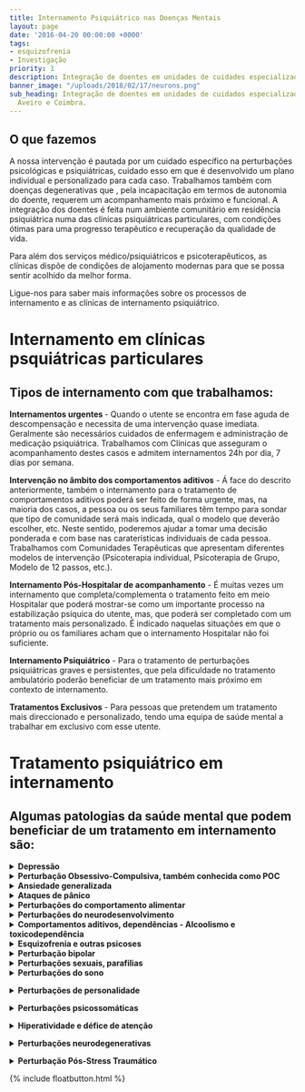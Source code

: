 ```yaml
---
title: Internamento Psiquiátrico nas Doenças Mentais
layout: page
date: '2016-04-20 00:00:00 +0000'
tags:
- esquizofrenia
- Investigação
priority: 1
description: Integração de doentes em unidades de cuidades especializadas.
banner_image: "/uploads/2018/02/17/neurons.png"
sub_heading: Integração de doentes em unidades de cuidados especializadas em Lisboa,
  Aveiro e Coimbra.
---
```


## O que fazemos

A nossa intervenção é pautada por um cuidado específico na perturbações psicológicas e psiquiátricas, cuidado esso em que é desenvolvido um plano individual e personalizado para cada caso. Trabalhamos também com doenças degenerativas que , pela incapacitação em termos de autonomia do doente, requerem um acompanhamento mais próximo e funcional. A integração dos doentes é feita num ambiente comunitário em residência psiquiátrica numa das clínicas psiquiátricas particulares, com condições ótimas para uma progresso terapêutico e recuperação da qualidade de vida.

Para além dos serviços médico/psiquiátricos e psicoterapêuticos, as clínicas dispõe de condições de alojamento modernas para que se possa sentir acolhido da melhor forma.

Ligue-nos para saber mais informações sobre os processos de internamento e as clínicas de internamento psiquiátrico.

<h1>Internamento em clínicas psquiátricas particulares</h1>




<h2>Tipos de internamento com que trabalhamos:</h2>

<b>Internamentos urgentes </b> - Quando o utente se encontra em fase aguda de descompensação e necessita de uma intervenção quase imediata. Geralmente são necessários cuidados de enfermagem e administração de medicação psiquiátrica. Trabalhamos com Clínicas que asseguram o acompanhamento destes casos e admitem internamentos 24h por dia, 7 dias por semana.

<b>Intervenção no âmbito dos comportamentos aditivos</b> - Á face do descrito anteriormente, também o internamento para o tratamento de comportamentos aditivos poderá ser feito de forma urgente, mas, na maioria dos casos, a pessoa ou os seus familiares têm tempo para sondar que tipo de comunidade será mais indicada, qual o modelo que deverão escolher, etc. Neste sentido, poderemos ajudar a tomar uma decisão ponderada e com base nas caraterísticas individuais de cada pessoa. Trabalhamos com Comunidades Terapêuticas que apresentam diferentes modelos de intervenção (Psicoterapia individual, Psicoterapia de Grupo, Modelo de 12 passos, etc.).

<b>Internamento Pós-Hospitalar de acompanhamento</b> -  É muitas vezes um internamento que completa/complementa o tratamento feito em meio Hospitalar que poderá mostrar-se  como um importante processo na estabilização psíquica do utente, mas, que poderá ser completado com um tratamento mais personalizado. É indicado naquelas situações em que o próprio ou os familiares acham que o internamento Hospitalar não foi suficiente.

<b>Internamento Psiquiátrico</b> - Para o tratamento de perturbações psiquiátricas graves e persistentes, que pela dificuldade no tratamento ambulatório poderão beneficiar de um tratamento mais próximo em contexto de internamento.

<b>Tratamentos Exclusivos</b> - Para pessoas que pretendem um tratamento mais direccionado e personalizado, tendo uma equipa de saúde mental a trabalhar em exclusivo com esse utente.

<h1>Tratamento psiquiátrico em internamento</h1>


<h2>Algumas patologias da saúde mental que podem beneficiar de um tratamento em internamento são: </h2>

<details>
<summary><b>Depressão</b></summary>


  Caraterizada por sintomas como: humor depressivo, diminuição do interesse ou prazer por atividades, alterações do apetite, insónia, alterações psicomotoras, fadiga, sentimentos de desvalorização ou culpa, diminuição da capacidade de pensamento ou concentração, pensamentos recorrentes acerca da morte, ideação suicida.
</details>

<details>
<summary> <b>Perturbação Obsessivo-Compulsiva, também conhecida como POC</b></summary>


  As caraterísticas essenciais são as obsessões, tais como, ideias, pensamentos, impulsos ou imagens persistentes e compulsões, tais como comportamentos ou atos mentais repetitivos. Esta características têm um impacto muito significativo sobre a vida do indivíduo, reduzindo em muito a sua autonomia funcional.
</details>

<details>
<summary><b> Ansiedade generalizada</b></summary>

Carateriza-se por ansiedade e preocupação exageradas acompanhadas de agitação, fadiga, dificuldade de concentração, irritabilidade e sono perturbado. Estes sintomas têm uma frequência muito elevada precisando portanto  de uma atenção clínica permanente.
</details>

<details>
<summary><b> Ataques de pânico </b></summary>

Os sintomas incluem palpitações, suores, dificuldades em respirar, dores no peito, tonturas ou sensações de cabeça oca, desrealização ou despersonalização, medo de perder o controlo, medo de morrer. Estes ataques podem decorrer no contexto de outras perturbações psiquiátricas.
</details>

<details>
<summary> <b>Perturbações do comportamento alimentar</b></summary>

Recusa em manter um peso corporal normal mínimo (anorexia) ou episódios repetidos de voracidade alimentar, seguidos por comportamentos compensatórios inapropriados (bulimia). A caraterística comum a estas duas perturbações é a existência de uma distorção marcada da imagem corporal.
</details>

<details>
<summary><b> Perturbações do neurodesenvolvimento</b></summary>

Caraterizam-se por um défice grave e global em diversas áreas do desenvolvimento: competências socias, competências de comunicação ou pela presença de comportamentos, interesses e atividades estereotipadas (p.e Autismo).

</details>

<details>
<summary><b> Comportamentos aditivos, dependências - Alcoolismo e toxicodependência</b></summary>

Incluem perturbações relacionadas com o consumo de uma droga de abuso, incluindo o álcool, (dependência, abuso intoxicação e abstinência). Incluem também adições comportamentais, tais como o jogo patológico, compras compulsivas, entre outras. Mais recentemente a dependência da internet tem também vindo a incluir este lote de perturbações.
</details>

<details>
<summary><b> Esquizofrenia e outras psicoses</b></summary>

Carateriza-se por uma eventual perda de contacto com a realidade, com sintomas como agitação/lentificação psicomotora, comportamentos, afetos e produção de pensamento disfuncionais e halucinações sensoriais que causam marcada disfunção social ou ocupacional.
</details>

<details>

<summary><b> Perturbação bipolar</b></summary>

A evolução clínica desta perturbação é caraterizada pela presença de episódios maníacos ou mistos (incluem episódios depressivos). Esta é uma perturbação marcada pela elevada instabilidade emocional.
</details>

<details>

<summary><b> Perturbações sexuais, parafilias</b></summary>

Caraterizam-se por perturbações do desejo sexual e das modificações que caraterizam o ciclo de resposta sexual ou dor associada ao ato sexual.
</details>

<details>

<summary> <b>Perturbações do sono</b></summary>

Surgem de anomalias endógenas dos mecanismos de génese e horário de ciclo sono-vigília, frequentemente complicadas por fatores de condicionamento.</details>

<details>

<summary><b> Perturbações de personalidade</b></summary>

Os traços de personalidade são desadaptativos, causando incapacidade funcional significativa ou sofrimento subjetivo: perturbação paranoide, esquizoide e esquizotípica da personalidade; Perturbações antissocial, estado-limite Borderline, histriónica e narcísica da personalidade; Perturbação dependente, evitante e obsessivo-compulsiva da personalidade.</details>

<details>

<summary><b> Perturbações psicossomáticas</b></summary>

Padrão de queixas somáticas clinicamente significativas, recorrentes e múltiplas. Uma queixa somática é considerada clinicamente significativa se resulta em tratamento médico ou causa incapacidade significativa no funcionamento social e ocupacional.</details>

<details>

<summary><b> Hiperatividade e défice de atenção</b></summary>

Padrão persistente de falta de atenção e/ou impulsividade-hiperatividade, com uma intensidade que é mais frequente e grave que o observado habitualmente em sujeitos com um nível semelhante de desenvolvimento.</details>

<details>

<summary><b> Perturbações neurodegenerativas</b></summary>

Caraterizam-se pelo desenvolvimento de défices cognitivos múltiplos (incluindo diminuição da memória) devido aos efeitos diretos de um estado físico geral, aos efeitos persistentes de uma substancia ou a múltiplas etiologias. Nestas se incluem por exemplo: Alzheimer, parkinson, demência frontal, esclerose múltipla, entre outras.</details>

<details>

<summary><b> Perturbação Pós-Stress Traumático</b></summary>

Desenvolvimento de sintomas característicos a seguir à exposição ou observação de um stressor traumático extremo, implicando uma experiencia pessoal direta com o acontecimento que envolva morte, ameaça de morte ou ferimento grave. Nesta perturbação o doente está constantemente a  reexperienciar os sintomas de grande activação cognitiva, emocional e comportamental que havia experienciado aquando do contacto com o evento stressor.
</details>


{% include floatbutton.html %}
